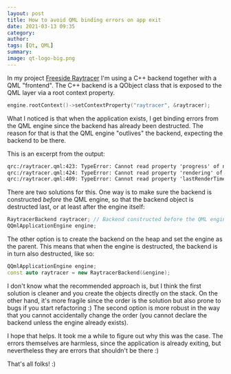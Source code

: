 ```yaml
---
layout: post
title: How to avoid QML binding errors on app exit
date: 2021-03-13 09:35
category: 
author: 
tags: [Qt, QML]
summary: 
image: qt-logo-big.png
---
```


In my project [Freeside Raytracer](https://github.com/tobiasmarciszko/qt_raytracer_challenge) I'm using a C++ backend together with a QML "frontend". The C++ backend is a QObject class that is exposed to the QML layer via a root context property. 

```cpp
engine.rootContext()->setContextProperty("raytracer", &raytracer);
```

What I noticed is that when the application exists, I get binding errors from the QML engine since the backend has already been destructed. The reason for that is that the QML engine "outlives" the backend, expecting the backend to be there.

This is an excerpt from the output:

```txt
qrc:/raytracer.qml:423: TypeError: Cannot read property 'progress' of null
qrc:/raytracer.qml:424: TypeError: Cannot read property 'rendering' of null
qrc:/raytracer.qml:409: TypeError: Cannot read property 'lastRenderTime' of null
```

There are two solutions for this. One way is to make sure the backend is constructed _before_ the QML engine, so that the backend object is destructed last, or at least after the engine itself: 

```cpp
RaytracerBackend raytracer; // Backend constructed before the QML engine
QQmlApplicationEngine engine;
```

The other option is to create the backend on the heap and set the engine as the parent. This means that when the engine is destructed, the backend is in turn also destructed, like so: 

```cpp
QQmlApplicationEngine engine;
const auto raytracer = new RaytracerBackend(&engine);
```

I don't know what the recommended approach is, but I think the first solution is cleaner and you create the objects directly on the stack. On the other hand, it's more fragile since the order is the solution but also prone to bugs if you start refactoring :) The second option is more robust in the way that you cannot accidentally change the order (you cannot declare the backend unless the engine already exists).

I hope that helps. It took me a while to figure out why this was the case. The errors themselves are harmless, since the application is already exiting, but nevertheless they are errors that shouldn't be there :)

That's all folks! :)
